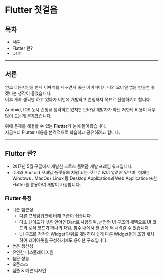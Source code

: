 # Flutter 첫걸음

## 목차
- 서론
- Flutter 란?
- Dart 

---
## 서론
연초 아는지인을 만나 이야기를 나누면서 좋은 아이디어가 나와 모바일 앱을 만들면 좋겠다는 생각이 들었습니다. <br>
이후 계속 생각만 하고 있다가 이번에 개발하고 런칭까지 목표로 진행하려고 합니다. <br>

Android, IOS 동시 런칭을 생각하고 있지만 모바일 개발자가 아닌 저한테 비용이 너무 많이 드는게 문제였습니다.

위에 문제를 해결할 수 있는  **Flutter**가 눈에 들어왔습니다.<br>
지금부터 Flutter 내용을 본격적으로 학습하고 공유하려고 합니다.

---

## Flutter 란? 
- 2017년 5월 구글에서 개발한 크로스 플랫폼 개발 프레임 워크입니다.
- iOS와 Android 모바일 플랫폼에 지원 되는 것으로 많이 알려져 있으며, 현재는 Windows / MacOs / Linux 등
  Desktop Application과 Web Application 또한 Flutter를 활용하여 개발이 가능합니다.

### Flutter 특징
- 쉬운 접근성
  - 다른 프레임워크에 비해 학습이 쉽습니다.
  - 다소 난이도가 낮은 언어인 Dart로 사용되며, 선언형 UI 구조의 채택으로 UI 코드와 로직 코드가 하나의 파일, 함수 내에서 한 번에 써 내려갈 수 있습니다.
  - UI 구조를 각각의 Widget 단위로 개발하여 쉽게 다른 Widget들과 조합 배치하여 레이아웃을 구성하기에도 용이한 구조입니다.
- 높은 생산성
- 유연한 디스플레이 지원
- 높은 성능
- 오픈소스
- 심플 & 예쁜 디자인
